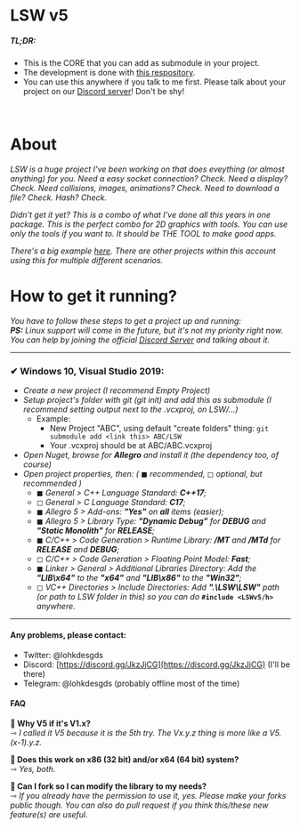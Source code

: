 # LSW v5

##### TL;DR:
- This is the CORE that you can add as submodule in your project.
- The development is done with [this respository](https://github.com/Lohkdesgds/LSW-DevTest).
- You can use this anywhere if you talk to me first. Please talk about your project on our [Discord server](https://discord.gg/JkzJjCG)! Don't be shy!
<br>

# About

*LSW is a huge project I've been working on that does eveything (or almost anything) for you. Need a easy socket connection? Check. Need a display? Check. Need collisions, images, animations? Check. Need to download a file? Check. Hash? Check.*

*Didn't get it yet? This is a combo of what I've done all this years in one package. This is the perfect combo for 2D graphics with tools. You can use only the tools if you want to. It should be THE TOOL to make good apps.*

*There's a big example [here](https://github.com/Lohkdesgds/LSW-DevTest). There are other projects within this account using this for multiple different scenarios.*
<br>

# How to get it running?

*You have to follow these steps to get a project up and running:*<br>
***PS:** Linux support will come in the future, but it's not my priority right now. You can help by joining the official [Discord Server](https://discord.gg/JkzJjCG) and talking about it.*
<br>
<hr>

### ✔ Windows 10, Visual Studio 2019:

- *Create a new project (I recommend Empty Project)*
- *Setup project's folder with git (git init) and add this as submodule (I recommend setting output next to the .vcxproj, on LSW/...)*
  - Example:
    - New Project "ABC", using default "create folders" thing: `git submodule add <link this> ABC/LSW`
    - Your .vcxproj should be at ABC/ABC.vcxproj
- *Open Nuget, browse for **Allegro** and install it (the dependency too, of course)*
- *Open project properties, then: (* ◼ *recommended,* ◻ *optional, but recommended )*
  * ◼ *General > C++ Language Standard: **C++17**;*
  * ◻ *General > C Language Standard: **C17**;*
  * ◼ *Allegro 5 > Add-ons: **"Yes"** on **all** items (easier);*
  * ◼ *Allegro 5 > Library Type: **"Dynamic Debug"** for **DEBUG** and **"Static Monolith"** for **RELEASE**;*
  * ◼ *C/C++ > Code Generation > Runtime Library: **/MT** and **/MTd** for **RELEASE** and **DEBUG**;*
  * ◻ *C/C++ > Code Generation > Floating Point Model: **Fast**;*
  * ◼ *Linker > General > Additional Libraries Directory: Add the **"LIB\x64"** to the **"x64"** and **"LIB\x86"** to the **"Win32"**;*
  * ◻ *VC++ Directories > Include Directories: Add **".\LSW\LSW"** path (or path to LSW folder in this) so you can do* **`#include <LSWv5/h>`** *anywhere.*

<hr>

#### Any problems, please contact:
- Twitter: @lohkdesgds
- Discord: [https://discord.gg/JkzJjCG](https://discord.gg/JkzJjCG) (I'll be there)
- Telegram: @lohkdesgds (probably offline most of the time)


#### FAQ

**🔹 Why V5 if it's V1.x?</h5>**<br>
⇾ *I called it V5 because it is the 5th try. The Vx.y.z thing is more like a V5.(x-1).y.z.*

**🔹 Does this work on x86 (32 bit) and/or x64 (64 bit) system?</h5>**<br>
⇾ *Yes, both.*

**🔹 Can I fork so I can modify the library to my needs?</h5>**<br>
⇾ *If you already have the permission to use it, yes. Please make your forks public though. You can also do pull request if you think this/these new feature(s) are useful.*